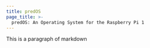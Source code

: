 ```yaml
---
title: predOS
page_title: >-
  predOS: An Operating System for the Raspberry Pi 1
---
```


This is a paragraph of markdown
